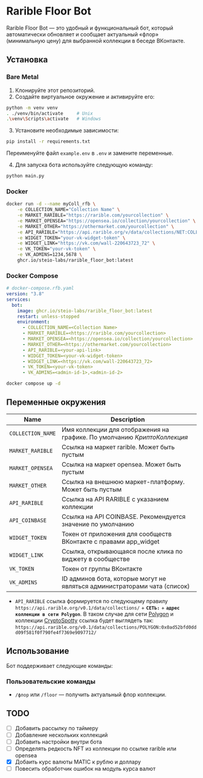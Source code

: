 # Rarible Floor Bot

Rarible Floor Bot — это удобный и функциональный бот, который автоматически обновляет и сообщает актуальный «флор» (минимальную цену) для выбранной коллекции в беседе ВКонтакте.

## Установка

### Bare Metal
1. Клонируйте этот репозиторий.
2. Создайте виртуальное окружение и активируйте его:
```sh
python -m venv venv
. ./venv/bin/activate     # Unix
.\venv\Scripts\activate   # Windows
```

3. Установите необходимые зависимости:
```sh
pip install -r requirements.txt
```

Переименуйте файл `example.env` в `.env` и замените переменные.

4. Для запуска бота используйте следующую команду:
```sh
python main.py
```

### Docker

```sh
docker run -d --name myColl_rfb \
    -e COLLECTION_NAME="Collection Name" \
    -e MARKET_RARIBLE="https://rarible.com/yourcollection" \
    -e MARKET_OPENSEA="https://opensea.io/collection/yourcollection" \
    -e MARKET_OTHER="https://othermarket.com/yourcollection" \
    -e API_RARIBLE="https://api.rarible.org/v/data/collections/NET:COLLECTION/floorPrice/?currency=CUR" \
    -e WIDGET_TOKEN="your-vk-widget-token" \
    -e WIDGET_LINK="https://vk.com/wall-220643723_72" \
    -e VK_TOKEN="your-vk-token" \
    -e VK_ADMINS=1234,5678 \
    ghcr.io/steio-labs/rarible_floor_bot:latest
```

### Docker Compose

```yaml
# docker-compose.rfb.yaml
version: "3.8"
services:
  bot:
    image: ghcr.io/steio-labs/rarible_floor_bot:latest
    restart: unless-stopped
    environment:
      - COLLECTION_NAME=<Collection Name>
      - MARKET_RARIBLE=<https://rarible.com/yourcollection>
      - MARKET_OPENSEA=<https://opensea.io/collection/yourcollection>
      - MARKET_OTHER=<https://othermarket.com/yourcollection>
      - API_RARIBLE=<your-api-link>
      - WIDGET_TOKEN=<your-vk-widget-token>
      - WIDGET_LINK=<https://vk.com/wall-220643723_72>
      - VK_TOKEN=<your-vk-token>
      - VK_ADMINS=<admin-id-1>,<admin-id-2>
```

```sh
docker compose up -d
```

## Переменные окружения

| Name                 | Description                                                  |
| -------------------- | ------------------------------------------------------------ |
| `COLLECTION_NAME`    | Имя коллекции для отображения на графике. По умолчанию *КриптоКоллекция* |
| `MARKET_RARIBLE`     | Ссылка на маркет rarible. Может быть пустым                  |
| `MARKET_OPENSEA`     | Ссылка на маркет opensea. Может быть пустым                  |
| `MARKET_OTHER`       | Ссылка на внешнюю маркет-платформу. Может быть пустым        |
| `API_RARIBLE`        | Ссылка на API RARIBLE с указанием коллекции                  |
| `API_COINBASE`       | Ссылка на API COINBASE. Рекомендуется значение по умолчанию  |
| `WIDGET_TOKEN`       | Токен от приложения для сообществ ВКонтакте с правами app_widget|
| `WIDGET_LINK`        | Ссылка, открывающаяся после клика по виджету в сообществе    |
| `VK_TOKEN`           | Токен от группы ВКонтакте                                    |
| `VK_ADMINS`          | ID админов бота, которые могут не являться администраторами чата (список) |

- `API_RARIBLE` ссылка формируется по следующему правилу `https://api.rarible.org/v0.1/data/collections/` + **`СЕТЬ:`** + **`адрес коллекции в сети Polygon`**. В таком случае для сети [Polygon](https://polygon.technology) и коллекции [CryptoSpotty](https://rarible.com/Cryptospotty) ссылка будет выглядеть так: `https://api.rarible.org/v0.1/data/collections/POLYGON:0x0ad52bfd0ddd09f581f0f790fe4f7369e9097712/`



## Использование
Бот поддерживает следующие команды:

### Пользовательские команды
- `/флор` или `/floor` — получить актуальный флор коллекции.

## TODO
- [ ] Добавить рассылку по таймеру
- [ ] Добавление нескольких коллекций
- [ ] Добавить настройки внутри бота
- [ ] Определять редкость NFT из коллекции по ссылке rarible или opensea
- [x] Добаить курс валюты MATIC к рублю и доллару
- [ ] Повесить обработчик ошибок на модуль курса валют
